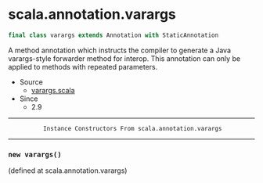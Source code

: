 
#                           scala.annotation.varargs                           #

```scala
final class varargs extends Annotation with StaticAnnotation
```

A method annotation which instructs the compiler to generate a Java
varargs-style forwarder method for interop. This annotation can only be applied
to methods with repeated parameters.

* Source
  * [varargs.scala](https://github.com/scala/scala/tree/6d09a1ba5f/src/library/scala/annotation/varargs.scala#L1)
* Since
  * 2.9


--------------------------------------------------------------------------------
              Instance Constructors From scala.annotation.varargs
--------------------------------------------------------------------------------


### `new varargs()`                                                          ###
(defined at scala.annotation.varargs)
